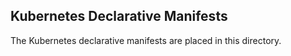 ## Kubernetes Declarative Manifests 

The Kubernetes declarative manifests are placed in this directory.
